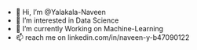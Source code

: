 - 👋 Hi, I’m @Yalakala-Naveen
- 👀 I’m interested in Data Science
- 🌱 I’m currently Working on Machine-Learning
- 📫 reach me on linkedin.com/in/naveen-y-b47090122

<!---
Yalakala-Naveen/Yalakala-Naveen is a ✨ special ✨ repository because its `README.md` (this file) appears on your GitHub profile.
You can click the Preview link to take a look at your changes.
--->
